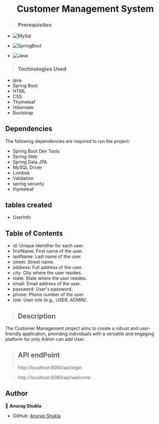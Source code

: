 <h1 align="center"> Customer Management System</h1>

>### Prerequisites
* ![MySql](https://img.shields.io/badge/DBMS-MYSQL%205.7%20or%20Higher-red)
 * ![SpringBoot](https://img.shields.io/badge/Framework-SpringBoot-green)


* ![Java](https://img.shields.io/badge/Language-Java%208%20or%20higher-yellow)
>### Technologies Used
* java
* Spring Boot
* HTML
* CSS
* Thymeleaf
* Hibernate
* Bootstrap
## Dependencies
The following dependencies are required to run the project:

* Spring Boot Dev Tools
* Spring Web
* Spring Data JPA
* MySQL Driver
* Lombok
* Validation
* spring security
* thymeleaf

## tables created
- UserInfo

## Table of Contents
- id: Unique identifier for each user.
- firstName: First name of the user.
- lastName: Last name of the user.
- street: Street name.
- address: Full address of the user.
- city: City where the user resides.
- state: State where the user resides.
- email: Email address of the user.
- password: User's password.
- phone: Phone number of the user.
- role: User role (e.g., USER, ADMIN).
  
>## Description
The Customer Management  project aims to create a robust and user-friendly application, providing individuals with a versatile and engaging platform for only Admin 
can add User.

>## API endPoint
>http://localhost:8080/api/login

>http://localhost:8080/api/welcome

## Author

👤 **Anurag Shukla**

* GitHub: [Anurag Shukla](https://github.com/Anurag-Shukla0206)
